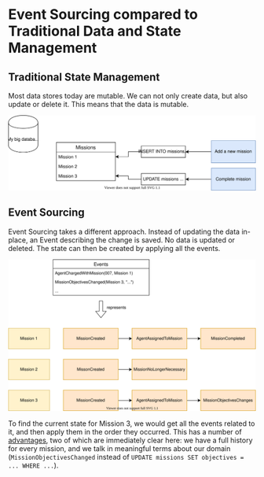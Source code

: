 # Event Sourcing compared to Traditional Data and State Management

## Traditional State Management

Most data stores today are mutable. We can not only create data, but also update or delete it. This means that the data is mutable.

![](../.gitbook/assets/mutable-data-store.svg)

## Event Sourcing

Event Sourcing takes a different approach. Instead of updating the data in-place, an Event describing the change is saved. No data is updated or deleted. The state can then be created by applying all the events.

![](../.gitbook/assets/basic-event-sourcing%20%281%29.svg)

To find the current state for Mission 3, we would get all the events related to it, and then apply them in the order they occurred. This has a number of [advantages](../advantages-of-event-sourcing.md), two of which are immediately clear here: we have a full history for every mission, and we talk in meaningful terms about our domain \(`MissionObjectivesChanged` instead of `UPDATE missions SET objectives = ... WHERE ...`\).

